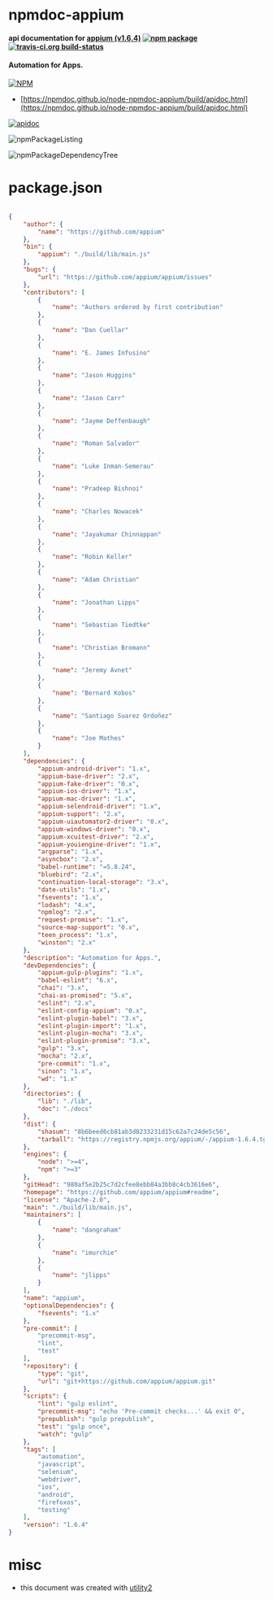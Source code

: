 # npmdoc-appium

#### api documentation for  [appium (v1.6.4)](https://github.com/appium/appium#readme)  [![npm package](https://img.shields.io/npm/v/npmdoc-appium.svg?style=flat-square)](https://www.npmjs.org/package/npmdoc-appium) [![travis-ci.org build-status](https://api.travis-ci.org/npmdoc/node-npmdoc-appium.svg)](https://travis-ci.org/npmdoc/node-npmdoc-appium)

#### Automation for Apps.

[![NPM](https://nodei.co/npm/appium.png?downloads=true&downloadRank=true&stars=true)](https://www.npmjs.com/package/appium)

- [https://npmdoc.github.io/node-npmdoc-appium/build/apidoc.html](https://npmdoc.github.io/node-npmdoc-appium/build/apidoc.html)

[![apidoc](https://npmdoc.github.io/node-npmdoc-appium/build/screenCapture.buildCi.browser.%252Ftmp%252Fbuild%252Fapidoc.html.png)](https://npmdoc.github.io/node-npmdoc-appium/build/apidoc.html)

![npmPackageListing](https://npmdoc.github.io/node-npmdoc-appium/build/screenCapture.npmPackageListing.svg)

![npmPackageDependencyTree](https://npmdoc.github.io/node-npmdoc-appium/build/screenCapture.npmPackageDependencyTree.svg)



# package.json

```json

{
    "author": {
        "name": "https://github.com/appium"
    },
    "bin": {
        "appium": "./build/lib/main.js"
    },
    "bugs": {
        "url": "https://github.com/appium/appium/issues"
    },
    "contributors": [
        {
            "name": "Authors ordered by first contribution"
        },
        {
            "name": "Dan Cuellar"
        },
        {
            "name": "E. James Infusino"
        },
        {
            "name": "Jason Huggins"
        },
        {
            "name": "Jason Carr"
        },
        {
            "name": "Jayme Deffenbaugh"
        },
        {
            "name": "Roman Salvador"
        },
        {
            "name": "Luke Inman-Semerau"
        },
        {
            "name": "Pradeep Bishnoi"
        },
        {
            "name": "Charles Nowacek"
        },
        {
            "name": "Jayakumar Chinnappan"
        },
        {
            "name": "Robin Keller"
        },
        {
            "name": "Adam Christian"
        },
        {
            "name": "Jonathan Lipps"
        },
        {
            "name": "Sebastian Tiedtke"
        },
        {
            "name": "Christian Bromann"
        },
        {
            "name": "Jeremy Avnet"
        },
        {
            "name": "Bernard Kobos"
        },
        {
            "name": "Santiago Suarez Ordoñez"
        },
        {
            "name": "Joe Mathes"
        }
    ],
    "dependencies": {
        "appium-android-driver": "1.x",
        "appium-base-driver": "2.x",
        "appium-fake-driver": "0.x",
        "appium-ios-driver": "1.x",
        "appium-mac-driver": "1.x",
        "appium-selendroid-driver": "1.x",
        "appium-support": "2.x",
        "appium-uiautomator2-driver": "0.x",
        "appium-windows-driver": "0.x",
        "appium-xcuitest-driver": "2.x",
        "appium-youiengine-driver": "1.x",
        "argparse": "1.x",
        "asyncbox": "2.x",
        "babel-runtime": "=5.8.24",
        "bluebird": "2.x",
        "continuation-local-storage": "3.x",
        "date-utils": "1.x",
        "fsevents": "1.x",
        "lodash": "4.x",
        "npmlog": "2.x",
        "request-promise": "1.x",
        "source-map-support": "0.x",
        "teen_process": "1.x",
        "winston": "2.x"
    },
    "description": "Automation for Apps.",
    "devDependencies": {
        "appium-gulp-plugins": "1.x",
        "babel-eslint": "6.x",
        "chai": "3.x",
        "chai-as-promised": "5.x",
        "eslint": "2.x",
        "eslint-config-appium": "0.x",
        "eslint-plugin-babel": "3.x",
        "eslint-plugin-import": "1.x",
        "eslint-plugin-mocha": "3.x",
        "eslint-plugin-promise": "3.x",
        "gulp": "3.x",
        "mocha": "2.x",
        "pre-commit": "1.x",
        "sinon": "1.x",
        "wd": "1.x"
    },
    "directories": {
        "lib": "./lib",
        "doc": "./docs"
    },
    "dist": {
        "shasum": "8b6beed6cb81ab3d8233231d15c62a7c24de5c56",
        "tarball": "https://registry.npmjs.org/appium/-/appium-1.6.4.tgz"
    },
    "engines": {
        "node": ">=4",
        "npm": ">=3"
    },
    "gitHead": "980af5e2b25c7d2cfee8ebb84a3bb8c4cb3616e6",
    "homepage": "https://github.com/appium/appium#readme",
    "license": "Apache-2.0",
    "main": "./build/lib/main.js",
    "maintainers": [
        {
            "name": "dangraham"
        },
        {
            "name": "imurchie"
        },
        {
            "name": "jlipps"
        }
    ],
    "name": "appium",
    "optionalDependencies": {
        "fsevents": "1.x"
    },
    "pre-commit": [
        "precommit-msg",
        "lint",
        "test"
    ],
    "repository": {
        "type": "git",
        "url": "git+https://github.com/appium/appium.git"
    },
    "scripts": {
        "lint": "gulp eslint",
        "precommit-msg": "echo 'Pre-commit checks...' && exit 0",
        "prepublish": "gulp prepublish",
        "test": "gulp once",
        "watch": "gulp"
    },
    "tags": [
        "automation",
        "javascript",
        "selenium",
        "webdriver",
        "ios",
        "android",
        "firefoxos",
        "testing"
    ],
    "version": "1.6.4"
}
```



# misc
- this document was created with [utility2](https://github.com/kaizhu256/node-utility2)
